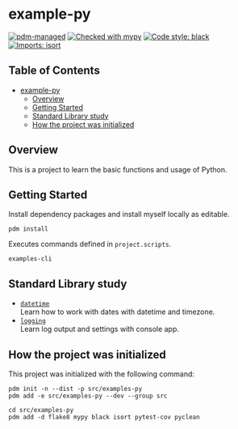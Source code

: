 # example-py

[![pdm-managed](https://img.shields.io/badge/pdm-managed-blueviolet)](https://pdm.fming.dev)
[![Checked with mypy](https://www.mypy-lang.org/static/mypy_badge.svg)](https://mypy-lang.org/)
[![Code style: black](https://img.shields.io/badge/code%20style-black-000000.svg)](https://github.com/psf/black)
[![Imports: isort](https://img.shields.io/badge/%20imports-isort-%231674b1?style=flat&labelColor=ef8336)](https://pycqa.github.io/isort/)

## Table of Contents <!-- omit in toc -->

- [example-py](#example-py)
  - [Overview](#overview)
  - [Getting Started](#getting-started)
  - [Standard Library study](#standard-library-study)
  - [How the project was initialized](#how-the-project-was-initialized)


## Overview 

This is a project to learn the basic functions and usage of Python.

## Getting Started  

Install dependency packages and install myself locally as editable.

```shell
pdm install
```

Executes commands defined in `project.scripts`.

```shell
examples-cli
```

## Standard Library study

- [`datetime`](./tests/standards/datetimes/)<br>
  Learn how to work with dates with datetime and timezone.
- [`logging`](./src/examples/standards/logging/)<br>
  Learn log output and settings with console app.


## How the project was initialized

This project was initialized with the following command:

```shell
pdm init -n --dist -p src/examples-py
pdm add -e src/examples-py --dev --group src

cd src/examples-py
pdm add -d flake8 mypy black isort pytest-cov pyclean
```
